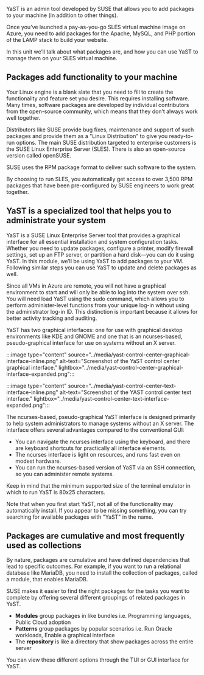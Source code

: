 YaST is an admin tool developed by SUSE that allows you to add packages to your machine (in addition to other things).

Once you’ve launched a pay-as-you-go SLES virtual machine image on Azure, you need to add packages for the Apache, MySQL, and PHP portion of the LAMP stack to build your website.

In this unit we’ll talk about what packages are, and how you can use YaST to manage them on your SLES virtual machine.

## Packages add functionality to your machine

Your Linux engine is a blank slate that you need to fill to create the functionality and feature set you desire. This requires installing software. Many times, software packages are developed by individual contributors from the open-source community, which means that they don’t always work well together.  

Distributors like SUSE provide bug fixes, maintenance and support of such packages and provide them as a "Linux Distribution" to give you ready-to-run options. The main SUSE distribution targeted to enterprise customers is the SUSE Linux Enterprise Server (SLES). There is also an open-source version called openSUSE. 

SUSE uses the RPM package format to deliver such software to the system. 

By choosing to run SLES, you automatically get access to over 3,500 RPM packages that have been pre-configured by SUSE engineers to work great together.  

## YaST is a specialized tool that helps you to administrate your system  

YaST is a SUSE Linux Enterprise Server tool that provides a graphical interface for all essential installation and system configuration tasks. Whether you need to update packages, configure a printer, modify firewall settings, set up an FTP server, or partition a hard disk—you can do it using YaST. In this module, we’ll be using YaST to add packages to your VM. Following similar steps you can use YaST to update and delete packages as well.  

Since all VMs in Azure are remote, you will not have a graphical environment to start and will only be able to log into the system over ssh. You will need load YaST using the sudo command, which allows you to perform administer-level functions from your unique log-in without using the administrator log-in ID. This distinction is important because it allows for better activity tracking and auditing.

YaST has two graphical interfaces: one for use with graphical desktop environments like KDE and GNOME and one that is an ncurses-based, pseudo-graphical interface for use on systems without an X server.  

:::image type="content" source="../media/yast-control-center-graphical-interface-inline.png" alt-text="Screenshot of the YaST control center graphical interface." lightbox="../media/yast-control-center-graphical-interface-expanded.png":::

:::image type="content" source="../media/yast-control-center-text-interface-inline.png" alt-text="Screenshot of the YAST control center text interface." lightbox="../media/yast-control-center-text-interface-expanded.png":::

The ncurses-based, pseudo-graphical YaST interface is designed primarily to help system administrators to manage systems without an X server. The interface offers several advantages compared to the conventional GUI:  

- You can navigate the ncurses interface using the keyboard, and there are keyboard shortcuts for practically all interface elements.  
- The ncurses interface is light on resources, and runs fast even on modest hardware.  
- You can run the ncurses-based version of YaST via an SSH connection, so you can administer remote systems.  

Keep in mind that the minimum supported size of the terminal emulator in which to run YaST is 80x25 characters.  

Note that when you first start YaST, not all of the functionality may automatically install. If you appear to be missing something, you can try searching for available packages with "YaST" in the name.

## Packages are cumulative and most frequently used as collections  

By nature, packages are cumulative and have defined dependencies that lead to specific outcomes. For example, if you want to run a relational database like MariaDB, you need to install the collection of packages, called a module, that enables MariaDB.  

SUSE makes it easier to find the right packages for the tasks you want to complete by offering several different groupings of related packages in YaST.  

- **Modules** group packages in like bundles i.e. Programming languages, Public Cloud adoption  
- **Patterns** group packages by popular scenarios i.e. Run Oracle workloads, Enable a graphical interface 
- The **repository** is like a directory that show packages across the entire server  

You can view these different options through the TUI or GUI interface for YaST.
